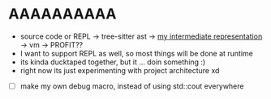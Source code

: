 # AAAAAAAAAA
- source code or REPL -> tree-sitter ast -> [my intermediate representation](src/include/instruction.hpp) -> vm -> PROFIT??
- I want to support REPL as well, so most things will be done at runtime 
- its kinda ducktaped together, but it ... doin something :)
- right now its just experimenting with project architecture xd

- [ ] make my own debug macro, instead of using std::cout everywhere 